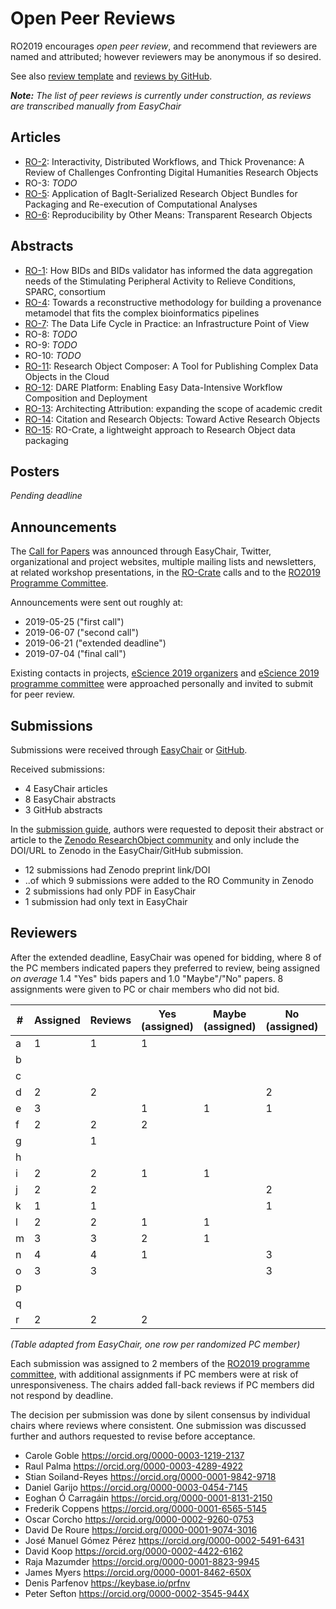 # Open Peer Reviews

RO2019 encourages _open peer review_, and recommend that reviewers are named and attributed; however reviewers may be anonymous if so desired. 

See also [review template](/reviews/template) and [reviews by GitHub](https://github.com/researchobject/ro2019/issues).

_**Note:** The list of peer reviews is currently under construction, as reviews are transcribed manually from EasyChair_


## Articles
* [RO-2](2): Interactivity, Distributed Workflows, and Thick Provenance: A Review of Challenges Confronting Digital Humanities Research Objects
* RO-3: _TODO_
* [RO-5](5): Application of BagIt-Serialized Research Object Bundles for Packaging and Re-execution of Computational Analyses
* [RO-6](6): Reproducibility by Other Means: Transparent Research Objects

## Abstracts

* [RO-1](1): How BIDs and BIDs validator has informed the data aggregation needs of the Stimulating Peripheral Activity to Relieve Conditions, SPARC, consortium
* [RO-4](4): Towards a reconstructive methodology for building a provenance metamodel that fits the complex bioinformatics pipelines
* [RO-7](7): The Data Life Cycle in Practice: an Infrastructure Point of View
* RO-8: _TODO_
* RO-9: _TODO_
* RO-10: _TODO_
* [RO-11](11): Research Object Composer: A Tool for Publishing Complex Data Objects in the Cloud
* [RO-12](12): DARE Platform: Enabling Easy Data-Intensive Workflow Composition and Deployment
* [RO-13](13): Architecting Attribution: expanding the scope of academic credit
* [RO-14](14): Citation and Research Objects: Toward Active Research Objects
* [RO-15](15): RO-Crate, a lightweight approach to Research Object data packaging

## Posters

_Pending deadline_


## Announcements

The [Call for Papers](https://researchobject.github.io/ro2019/cfp) was announced through EasyChair, Twitter, organizational and project websites, multiple mailing lists and newsletters, at related workshop presentations, in the [RO-Crate](https://researchobject.github.io/ro-crate/) calls and to the [RO2019 Programme Committee](/ro2019/#program-committee).

Announcements were sent out roughly at:

* 2019-05-25 ("first call")
* 2019-06-07 ("second call")
* 2019-06-21 ("extended deadline")
* 2019-07-04 ("final call")

Existing contacts in projects, [eScience 2019 organizers](https://escience2019.sdsc.edu/organizers) and [eScience 2019 programme committee](https://escience2019.sdsc.edu/pc) were approached personally and invited to submit for peer review.


## Submissions

Submissions were received through [EasyChair](https://easychair.org/conferences/?conf=ro2019) or [GitHub](https://github.com/ResearchObject/ro2019/issues).

Received submissions:

* 4 EasyChair articles
* 8 EasyChair abstracts
* 3 GitHub abstracts

In the [submission guide](/ro2019/submitting), authors were requested to deposit their abstract or article to the [Zenodo ResearchObject community](https://zenodo.org/communities/ro) and only include the DOI/URL to Zenodo in the EasyChair/GitHub submission.

* 12 submissions had Zenodo preprint link/DOI
* ..of which 9 submissions were added to the RO Community in Zenodo
* 2 submissions had only PDF in EasyChair
* 1 submission had only text in EasyChair


## Reviewers

After the extended deadline, EasyChair was opened for bidding, where 8 of the PC members indicated papers they preferred to review, being assigned _on average_ 1.4 "Yes" bids papers and 1.0 "Maybe"/"No" papers. 8 assignments were given to PC or chair members who did not bid.

| # | Assigned | Reviews | Yes (assigned) | Maybe (assigned) | No (assigned) | Bid | Yes (bid) | Maybe (bid) | Conflict | Fairness |
| -  | - | - | - | - | - | - | - | - | - | - |
| a | 1 | 1 | 1 |   |   | ✔ | 3 | 1 |   | 100 |
| b |  |  |  |  |  |  |  |  |  | 100 |
| c |  |  |  |  |  |  |  |  |  | 100 |
| d | 2 | 2 |  |  | 2 |  |  |  |  | -100 |
| e | 3 |  | 1 | 1 | 1 |  ✔  | 1 | 3 | 1 | 6 |
| f | 2 | 2 | 2 |  |  |  ✔  | 3 | 1 |  | 100 |
| g |  | 1 |  |  |  |  |  |  |  | 100 |
| h |  |  |  |  |  |  |  |  |  | 100 |
| i | 2 | 2 | 1 | 1 |  |  ✔  | 1 | 5 | 1 | 60 |
| j | 2 | 2 |  |  | 2 |  |  |  |  | -100 |
| k | 1 | 1 |  |  | 1 |  |  |  |  | -100 |
| l | 2 | 2 | 1 | 1 |  |  ✔  | 1 | 3 |  | 60 |
| m | 3 | 3 | 2 | 1 |  |  ✔  | 4 | 2 |  | 73 |
| n | 4 | 4 | 1 |  | 3 |  ✔  | 1 | 1 |  | -50 |
| o | 3 | 3 |  |  | 3 |  |  |  |  | -100 |
| p |  |  |  |  |  |  |  |  | 1 | 100 |
| q |  |  |  |  |  |  |  |  |  | 100 |
| r | 2 | 2 | 2 |  |  |  ✔  | 3 |  |  | 100 |

_(Table adapted from EasyChair, one row per randomized PC member)_

Each submission was assigned to 2 members of the [RO2019 programme committee](/ro2019/#program-committee), with additional assignments if PC members were at risk of unresponsiveness. The chairs added fall-back reviews if PC members did not respond by deadline.

The decision per submission was done by silent consensus by individual chairs where reviews where consistent. One submission was discussed further and authors requested to revise before acceptance.

*   Carole Goble <https://orcid.org/0000-0003-1219-2137>
*   Raul Palma <https://orcid.org/0000-0003-4289-4922>
*   Stian Soiland-Reyes <https://orcid.org/0000-0001-9842-9718>
*   Daniel Garijo <https://orcid.org/0000-0003-0454-7145>
*   Eoghan Ó Carragáin <https://orcid.org/0000-0001-8131-2150>
*   Frederik Coppens <https://orcid.org/0000-0001-6565-5145>
*   Oscar Corcho <https://orcid.org/0000-0002-9260-0753>
*   David De Roure <https://orcid.org/0000-0001-9074-3016>
*   José Manuel Gómez Pérez <https://orcid.org/0000-0002-5491-6431>
*   David Koop <https://orcid.org/0000-0002-4422-6162>
*   Raja Mazumder <https://orcid.org/0000-0001-8823-9945>
*   James Myers <https://orcid.org/0000-0001-8462-650X>
*   Denis Parfenov <https://keybase.io/prfnv>
*   Peter Sefton <https://orcid.org/0000-0002-3545-944X>
